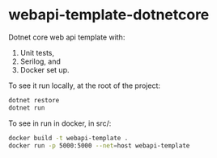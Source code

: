 # webapi-template-dotnetcore
Dotnet core web api template with:

1. Unit tests, 
2. Serilog, and 
3. Docker set up.

To see it run locally, at the root of the project: 
```bash
dotnet restore
dotnet run
```

To see in run in docker, in src/:
```bash
docker build -t webapi-template .
docker run -p 5000:5000 --net=host webapi-template
```
